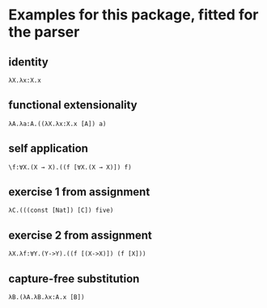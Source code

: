 # Examples for this package, fitted for the parser


## identity
`λX.λx:X.x`

## functional extensionality
`λA.λa:A.((λX.λx:X.x [A]) a)`

## self application
`\f:∀X.(X → X).((f [∀X.(X → X)]) f)`

## exercise 1 from assignment
`λC.(((const [Nat]) [C]) five)`

## exercise 2 from assignment
`λX.λf:∀Y.(Y->Y).((f [(X->X)]) (f [X]))`

## capture-free substitution
`λB.(λA.λB.λx:A.x [B])`
